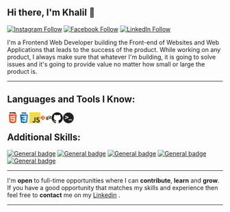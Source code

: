 ## Hi there, I'm Khalil 👋

<!-- [![Website](https://img.shields.io/website?label=rammaheshwari.com&style=for-the-badge&url=https%3A%2F%2Fcodestackr.com)](https://rammaheshwari.com) -->
[![Instagram Follow](https://img.shields.io/badge/Instagram-E4405F?style=for-the-badge&logo=instagram&logoColor=white)](https://www.instagram.com/khalil_hamidani/)
[![Facebook Follow](https://img.shields.io/badge/Facebook-1877F2?style=for-the-badge&logo=facebook&logoColor=white)](https://www.facebook.com/khlilhamidani)
[![LinkedIn Follow](https://img.shields.io/badge/LinkedIn-0077B5?style=for-the-badge&logo=linkedin&logoColor=white)](https://www.linkedin.com/in/khalil-hamidani-b77a94217/)

I'm a Frontend Web Developer building the Front-end of Websites and Web Applications that leads to the success of the product. 
While working on any product, I always make sure that whatever I'm building, it is going to solve issues and it's going to provide value 
no matter how small or large the product is.

---
## **Languages and Tools I Know**:

<img align="left" alt="HTML5" width="26px" src="https://raw.githubusercontent.com/github/explore/80688e429a7d4ef2fca1e82350fe8e3517d3494d/topics/html/html.png" />
<img align="left" alt="CSS3" width="26px" src="https://raw.githubusercontent.com/github/explore/80688e429a7d4ef2fca1e82350fe8e3517d3494d/topics/css/css.png" /> 
<img align="left" alt="JavaScript" width="26px" src="https://raw.githubusercontent.com/github/explore/80688e429a7d4ef2fca1e82350fe8e3517d3494d/topics/javascript/javascript.png" /> 
<!-- <img align="left" alt="React" width="26px" src="https://raw.githubusercontent.com/github/explore/80688e429a7d4ef2fca1e82350fe8e3517d3494d/topics/react/react.png" />  -->
<img align="left" alt="Git" width="26px" src="https://raw.githubusercontent.com/github/explore/80688e429a7d4ef2fca1e82350fe8e3517d3494d/topics/git/git.png" />
<img align="left" alt="GitHub" width="26px" src="https://raw.githubusercontent.com/github/explore/78df643247d429f6cc873026c0622819ad797942/topics/github/github.png" />
<img align="left" alt="Terminal" width="26px" src="https://raw.githubusercontent.com/github/explore/80688e429a7d4ef2fca1e82350fe8e3517d3494d/topics/terminal/terminal.png" />
<br />

## **Additional Skills**:
 [![General badge](https://img.shields.io/badge/C-00599C?style=for-the-badge&logo=c&logoColor=white)]([https://www.cprogramming.com](https://www.youtube.com/watch?v=8ybW48rKBME))
 [![General badge](https://img.shields.io/badge/Python-3776AB?style=for-the-badge&logo=python&logoColor=white)](https://www.youtube.com/watch?v=8ybW48rKBME)
 [![General badge](https://img.shields.io/badge/Java-ED8B00?style=for-the-badge&logo=java&logoColor=white)](https://www.youtube.com/watch?v=8ybW48rKBME)
 [![General badge](https://img.shields.io/badge/Windows-0078D6?style=for-the-badge&logo=windows&logoColor=white)](https://www.youtube.com/watch?v=8ybW48rKBME)
 [![General badge](https://img.shields.io/badge/Linux-FCC624?style=for-the-badge&logo=linux&logoColor=black)](https://www.youtube.com/watch?v=8ybW48rKBME)
<br />

---
<!-- Feel free to visit my website **[]()** to explore some of my recent **projects** and find more about me. -->
I'm **open** to full-time opportunities where I can **contribute**, **learn** and **grow**. If you have a good opportunity that matches my skills and experience 
then feel free to **contact** me on my [Linkedin](https://www.linkedin.com/in/khalil-hamidani) .

---
